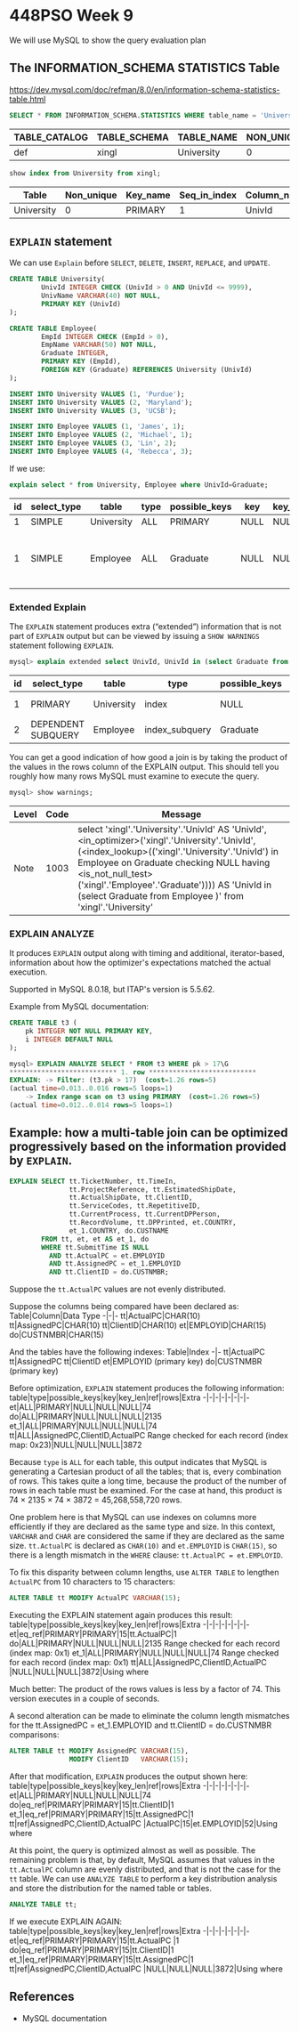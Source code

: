 # 448PSO Week 9

We will use MySQL to show the query evaluation plan

## The INFORMATION_SCHEMA STATISTICS Table
https://dev.mysql.com/doc/refman/8.0/en/information-schema-statistics-table.html

```sql
SELECT * FROM INFORMATION_SCHEMA.STATISTICS WHERE table_name = 'University' AND table_schema = 'xingl';
```
TABLE_CATALOG | TABLE_SCHEMA | TABLE_NAME | NON_UNIQUE | INDEX_SCHEMA | INDEX_NAME | SEQ_IN_INDEX | COLUMN_NAME | COLLATION | CARDINALITY | SUB_PART | PACKED | NULLABLE | INDEX_TYPE | COMMENT | INDEX_COMMENT 
---------------|--------------|------------|----------|--------------|-----------|-----------|-----------|---------|------------|--------|-------|--------|----------|--------|---------------
def           | xingl        | University |          0 | xingl        | PRIMARY    |            1 | UnivId      | A         |           3 |     NULL | NULL   |          | BTREE      |         |               

```sql
show index from University from xingl;
```
 Table      | Non_unique | Key_name | Seq_in_index | Column_name | Collation | Cardinality | Sub_part | Packed | Null | Index_type | Comment | Index_comment 
----------|-----------|---------|-----------|------------|-------|------------|--------|-------|-----|-----------|-------|---------------
 University |          0 | PRIMARY  |            1 | UnivId      | A         |           3 |     NULL | NULL   |      | BTREE      |         |               


## `EXPLAIN` statement

We can use `Explain` before `SELECT`, `DELETE`, `INSERT`, `REPLACE`, and `UPDATE`.

```sql
CREATE TABLE University(
        UnivId INTEGER CHECK (UnivId > 0 AND UnivId <= 9999),
        UnivName VARCHAR(40) NOT NULL,
        PRIMARY KEY (UnivId)
);
```


```sql
CREATE TABLE Employee(
        EmpId INTEGER CHECK (EmpId > 0),
        EmpName VARCHAR(50) NOT NULL,
        Graduate INTEGER,
        PRIMARY KEY (EmpId),
        FOREIGN KEY (Graduate) REFERENCES University (UnivId)
);
```

```sql
INSERT INTO University VALUES (1, 'Purdue');
INSERT INTO University VALUES (2, 'Maryland');
INSERT INTO University VALUES (3, 'UCSB');
```
```sql
INSERT INTO Employee VALUES (1, 'James', 1);
INSERT INTO Employee VALUES (2, 'Michael', 1);
INSERT INTO Employee VALUES (3, 'Lin', 2);
INSERT INTO Employee VALUES (4, 'Rebecca', 3);
```

If we use:
```sql
explain select * from University, Employee where UnivId=Graduate;
```
 id | select_type | table      | type  | possible_keys | key      | key_len | ref                     | rows | Extra    
----|-------------|------------|-------|---------------|----------|---------|-------------------------|------|--------------------------
  1 | SIMPLE      | University | ALL   | PRIMARY       | NULL | NULL    | NULL |    3 |              
  1 | SIMPLE      | Employee   | ALL   | Graduate      | NULL | NULL    | NULL |    4 | Using where; Using join buffer 


### Extended Explain
The `EXPLAIN` statement produces extra (“extended”) information that is not part of `EXPLAIN` output but can be viewed by issuing a `SHOW WARNINGS` statement following `EXPLAIN`.

```sql
mysql> explain extended select UnivId, UnivId in (select Graduate from Employee ) from University;
```
 id | select_type        | table      | type           | possible_keys | key      | key_len | ref  | rows | filtered | Extra       
----|--------------------|------------|----------------|---------------|----------|---------|------|------|----------|-------------
  1 | PRIMARY            | University | index          | NULL          | PRIMARY  | 4       | NULL |    3 |   100.00 | Using index 
  2 | DEPENDENT SUBQUERY | Employee   | index_subquery | Graduate      | Graduate | 5       | func |    2 |   100.00 | Using index 
  
You can get a good indication of how good a join is by taking the product of the values in the rows column of the EXPLAIN output. This should tell you roughly how many rows MySQL must examine to execute the query.
  
```sql
mysql> show warnings;
```
 Level | Code | Message  
-------|------|----------
| Note  | 1003 | select 'xingl'.'University'.'UnivId' AS 'UnivId',<in_optimizer>('xingl'.'University'.'UnivId',<exists>(<index_lookup>(<cache>('xingl'.'University'.'UnivId') in Employee on Graduate checking NULL having <is_not_null_test>('xingl'.'Employee'.'Graduate')))) AS 'UnivId in (select Graduate from Employee )' from 'xingl'.'University'


### EXPLAIN ANALYZE
It produces `EXPLAIN` output along with timing and additional, iterator-based, information about how the optimizer's expectations matched the actual execution.

Supported in MySQL 8.0.18, but ITAP's version is 5.5.62.

Example from MySQL documentation:
```sql
CREATE TABLE t3 (
    pk INTEGER NOT NULL PRIMARY KEY,
    i INTEGER DEFAULT NULL
);
```
```sql
mysql> EXPLAIN ANALYZE SELECT * FROM t3 WHERE pk > 17\G
*************************** 1. row ***************************
EXPLAIN: -> Filter: (t3.pk > 17)  (cost=1.26 rows=5)
(actual time=0.013..0.016 rows=5 loops=1)
    -> Index range scan on t3 using PRIMARY  (cost=1.26 rows=5)
(actual time=0.012..0.014 rows=5 loops=1)
```


## Example: how a multi-table join can be optimized progressively based on the information provided by `EXPLAIN`.

```sql
EXPLAIN SELECT tt.TicketNumber, tt.TimeIn,
               tt.ProjectReference, tt.EstimatedShipDate,
               tt.ActualShipDate, tt.ClientID,
               tt.ServiceCodes, tt.RepetitiveID,
               tt.CurrentProcess, tt.CurrentDPPerson,
               tt.RecordVolume, tt.DPPrinted, et.COUNTRY,
               et_1.COUNTRY, do.CUSTNAME
        FROM tt, et, et AS et_1, do
        WHERE tt.SubmitTime IS NULL
          AND tt.ActualPC = et.EMPLOYID
          AND tt.AssignedPC = et_1.EMPLOYID
          AND tt.ClientID = do.CUSTNMBR;
```
Suppose the `tt.ActualPC` values are not evenly distributed.

Suppose the columns being compared have been declared as:
Table|Column|Data Type
-|-|-
tt|ActualPC|CHAR(10)
tt|AssignedPC|CHAR(10)
tt|ClientID|CHAR(10)
et|EMPLOYID|CHAR(15)
do|CUSTNMBR|CHAR(15)

And the tables have the following indexes:
Table|Index
-|-
tt|ActualPC
tt|AssignedPC
tt|ClientID
et|EMPLOYID (primary key)
do|CUSTNMBR (primary key)

Before optimization, `EXPLAIN` statement produces the following information:
table|type|possible_keys|key|key_len|ref|rows|Extra
-|-|-|-|-|-|-|-
et|ALL|PRIMARY|NULL|NULL|NULL|74
do|ALL|PRIMARY|NULL|NULL|NULL|2135
et_1|ALL|PRIMARY|NULL|NULL|NULL|74
tt|ALL|AssignedPC,ClientID,ActualPC Range checked for each record (index map: 0x23)|NULL|NULL|NULL|3872

Because `type` is `ALL` for each table, this output indicates that MySQL is generating a Cartesian product of all the tables; that is, every combination of rows. This takes quite a long time, because the product of the number of rows in each table must be examined. For the case at hand, this product is 74 × 2135 × 74 × 3872 = 45,268,558,720 rows.

One problem here is that MySQL can use indexes on columns more efficiently if they are declared as the same type and size. In this context, `VARCHAR` and `CHAR` are considered the same if they are declared as the same size. `tt.ActualPC` is declared as `CHAR(10)` and `et.EMPLOYID` is `CHAR(15)`, so there is a length mismatch in the `WHERE` clause: `tt.ActualPC = et.EMPLOYID`.

To fix this disparity between column lengths, use `ALTER TABLE` to lengthen `ActualPC` from 10 characters to 15 characters:

```sql
ALTER TABLE tt MODIFY ActualPC VARCHAR(15);
```
Executing the EXPLAIN statement again produces this result:
table|type|possible_keys|key|key_len|ref|rows|Extra
-|-|-|-|-|-|-|-
et|eq_ref|PRIMARY|PRIMARY|15|tt.ActualPC|1
do|ALL|PRIMARY|NULL|NULL|NULL|2135
Range checked for each record (index map: 0x1)
et_1|ALL|PRIMARY|NULL|NULL|NULL|74
Range checked for each record (index map: 0x1)
tt|ALL|AssignedPC,ClientID,ActualPC |NULL|NULL|NULL|3872|Using where

Much better: The product of the rows values is less by a factor of 74. This version executes in a couple of seconds.

A second alteration can be made to eliminate the column length mismatches for the tt.AssignedPC = et_1.EMPLOYID and tt.ClientID = do.CUSTNMBR comparisons:

```sql
ALTER TABLE tt MODIFY AssignedPC VARCHAR(15),
               MODIFY ClientID   VARCHAR(15);
```
After that modification, `EXPLAIN` produces the output shown here:
table|type|possible_keys|key|key_len|ref|rows|Extra
-|-|-|-|-|-|-|-
et|ALL|PRIMARY|NULL|NULL|NULL|74
do|eq_ref|PRIMARY|PRIMARY|15|tt.ClientID|1
et_1|eq_ref|PRIMARY|PRIMARY|15|tt.AssignedPC|1
tt|ref|AssignedPC,ClientID,ActualPC |ActualPC|15|et.EMPLOYID|52|Using where

At this point, the query is optimized almost as well as possible. The remaining problem is that, by default, MySQL assumes that values in the `tt.ActualPC` column are evenly distributed, and that is not the case for the `tt` table. We can use `ANALYZE TABLE` to perform a key distribution analysis and store the distribution for the named table or tables.
```sql
ANALYZE TABLE tt;
```

If we execute EXPLAIN AGAIN:
table|type|possible_keys|key|key_len|ref|rows|Extra
-|-|-|-|-|-|-|-
et|eq_ref|PRIMARY|PRIMARY|15|tt.ActualPC |1
do|eq_ref|PRIMARY|PRIMARY|15|tt.ClientID|1
et_1|eq_ref|PRIMARY|PRIMARY|15|tt.AssignedPC|1
tt|ref|AssignedPC,ClientID,ActualPC |NULL|NULL|NULL|3872|Using where

## References
* MySQL documentation
